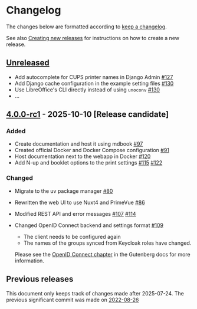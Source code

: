 # Changelog
The changes below are formatted according to [keep a changelog].

See also [Creating new releases] for instructions on how to create a new release.

## [Unreleased]
- Add autocomplete for CUPS printer names in Django Admin [#127]
- Add Django cache configuration in the example setting files [#130]
- Use LibreOffice's CLI directly instead of using `unoconv` [#130]
- ...

## [4.0.0-rc1] - 2025-10-10 [Release candidate]
### Added
- Create documentation and host it using mdbook [#97]
- Created official Docker and Docker Compose configuration [#91]
- Host documentation next to the webapp in Docker [#120]
- Add N-up and booklet options to the print settings [#115] [#122]

### Changed
- Migrate to the uv package manager [#80]
- Rewritten the web UI to use Nuxt4 and PrimeVue [#86]
- Modified REST API and error messages [#107] [#114]
- Changed OpenID Connect backend and settings format [#109]
    - The client needs to be configured again
    - The names of the groups synced from Keycloak roles have changed.
  
  Please see the [OpenID Connect chapter] in the Gutenberg docs for more information.

## Previous releases
This document only keeps track of changes made after 2025-07-24.
The previous significant commit was made on [2022-08-26](https://github.com/KSIUJ/gutenberg/commit/9bb5d09e1ca69756a5930d3be214f52598e40797)

[unreleased]: https://github.com/KSIUJ/gutenberg/compare/v4.0.0-rc1...HEAD
[4.0.0-rc1]: https://github.com/KSIUJ/gutenberg/releases/tag/v4.0.0-rc1

[#80]: https://github.com/KSIUJ/gutenberg/pull/80
[#86]: https://github.com/KSIUJ/gutenberg/pull/86
[#91]: https://github.com/KSIUJ/gutenberg/pull/91
[#97]: https://github.com/KSIUJ/gutenberg/pull/97
[#107]: https://github.com/KSIUJ/gutenberg/pull/107
[#109]: https://github.com/KSIUJ/gutenberg/pull/109
[#114]: https://github.com/KSIUJ/gutenberg/pull/114
[#115]: https://github.com/KSIUJ/gutenberg/pull/115
[#120]: https://github.com/KSIUJ/gutenberg/pull/120
[#122]: https://github.com/KSIUJ/gutenberg/pull/122
[#127]: https://github.com/KSIUJ/gutenberg/pull/127
[#130]: https://github.com/KSIUJ/gutenberg/pull/130

[keep a changelog]: https://keepachangelog.com/en/1.1.0/
[OpenID Connect chapter]: https://ksiuj.github.io/gutenberg/admin/openid-connect.html
[Creating new releases]: https://ksiuj.github.io/gutenberg/internals/creating-new-releases.html
